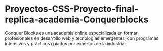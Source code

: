 # Proyectos-CSS-Proyecto-final-replica-academia-Conquerblocks
Conquer Blocks es una academia online especializada en formar profesionales en desarrollo web y tecnologías emergentes, con programas intensivos y prácticos guiados por expertos de la industria.

